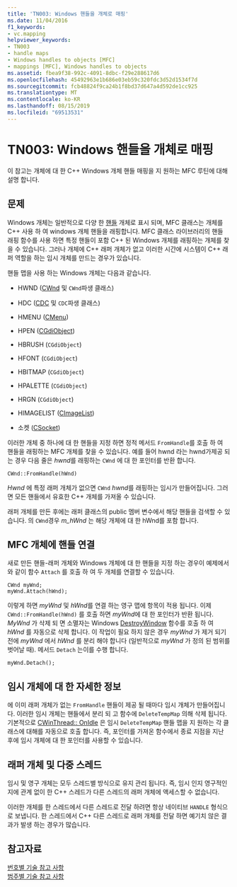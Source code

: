 ```yaml
---
title: 'TN003: Windows 핸들을 개체로 매핑'
ms.date: 11/04/2016
f1_keywords:
- vc.mapping
helpviewer_keywords:
- TN003
- handle maps
- Windows handles to objects [MFC]
- mappings [MFC], Windows handles to objects
ms.assetid: fbea9f38-992c-4091-8dbc-f29e288617d6
ms.openlocfilehash: 45492963e1b686e03eb59c320fdc3d52d1534f7d
ms.sourcegitcommit: fcb48824f9ca24b1f8bd37d647a4d592de1cc925
ms.translationtype: MT
ms.contentlocale: ko-KR
ms.lasthandoff: 08/15/2019
ms.locfileid: "69513531"
---
```

# <a name="tn003-mapping-of-windows-handles-to-objects"></a>TN003: Windows 핸들을 개체로 매핑

이 참고는 개체에 대 한 C++ Windows 개체 핸들 매핑을 지 원하는 MFC 루틴에 대해 설명 합니다.

## <a name="the-problem"></a>문제

Windows 개체는 일반적으로 다양 한 [핸들](/windows/win32/WinProg/windows-data-types) 개체로 표시 되며, MFC 클래스는 개체를 C++ 사용 하 여 windows 개체 핸들을 래핑합니다. MFC 클래스 라이브러리의 핸들 래핑 함수를 사용 하면 특정 핸들이 포함 C++ 된 Windows 개체를 래핑하는 개체를 찾을 수 있습니다. 그러나 개체에 C++ 래퍼 개체가 없고 이러한 시간에 시스템이 C++ 래퍼 역할을 하는 임시 개체를 만드는 경우가 있습니다.

핸들 맵을 사용 하는 Windows 개체는 다음과 같습니다.

- HWND ([CWnd](../mfc/reference/cwnd-class.md) 및 `CWnd`파생 클래스)

- HDC ([CDC](../mfc/reference/cdc-class.md) 및 `CDC`파생 클래스)

- HMENU ([CMenu](../mfc/reference/cmenu-class.md))

- HPEN ([CGdiObject](../mfc/reference/cgdiobject-class.md))

- HBRUSH (`CGdiObject`)

- HFONT (`CGdiObject`)

- HBITMAP (`CGdiObject`)

- HPALETTE (`CGdiObject`)

- HRGN (`CGdiObject`)

- HIMAGELIST ([CImageList](../mfc/reference/cimagelist-class.md))

- 소켓 ([CSocket](../mfc/reference/csocket-class.md))

이러한 개체 중 하나에 대 한 핸들을 지정 하면 정적 메서드 `FromHandle`를 호출 하 여 핸들을 래핑하는 MFC 개체를 찾을 수 있습니다. 예를 들어 hwnd 라는 hwnd가제공 되는 경우 다음 줄은 *hwnd*를 래핑하는 `CWnd` 에 대 한 포인터를 반환 합니다.

```
CWnd::FromHandle(hWnd)
```

*Hwnd* 에 특정 래퍼 개체가 없으면 `CWnd` *hwnd*를 래핑하는 임시가 만들어집니다. 그러면 모든 핸들에서 유효한 C++ 개체를 가져올 수 있습니다.

래퍼 개체를 만든 후에는 래퍼 클래스의 public 멤버 변수에서 해당 핸들을 검색할 수 있습니다. 의 `CWnd`경우 *m_hWnd* 는 해당 개체에 대 한 hWnd를 포함 합니다.

## <a name="attaching-handles-to-mfc-objects"></a>MFC 개체에 핸들 연결

새로 만든 핸들-래퍼 개체와 Windows 개체에 대 한 핸들을 지정 하는 경우이 예제에서와 같이 함수 `Attach` 를 호출 하 여 두 개체를 연결할 수 있습니다.

```
CWnd myWnd;
myWnd.Attach(hWnd);
```

이렇게 하면 *myWnd* 및 *hWnd*를 연결 하는 영구 맵에 항목이 적용 됩니다. 이제 `CWnd::FromHandle(hWnd)` 를 호출 하면 *myWnd*에 대 한 포인터가 반환 됩니다. *MyWnd* 가 삭제 되 면 소멸자는 Windows [DestroyWindow](/windows/win32/api/winuser/nf-winuser-destroywindow) 함수를 호출 하 여 *hWnd* 를 자동으로 삭제 합니다. 이 작업이 필요 하지 않은 경우 *myWnd* 가 제거 되기 전에 *myWnd* 에서 *hWnd* 를 분리 해야 합니다 (일반적으로 *myWnd* 가 정의 된 범위를 벗어날 때). 메서드 `Detach` 는이를 수행 합니다.

```
myWnd.Detach();
```

## <a name="more-about-temporary-objects"></a>임시 개체에 대 한 자세한 정보

에 이미 래퍼 개체가 없는 `FromHandle` 핸들이 제공 될 때마다 임시 개체가 만들어집니다. 이러한 임시 개체는 핸들에서 분리 되 고 함수에 `DeleteTempMap` 의해 삭제 됩니다. 기본적으로 [CWinThread:: OnIdle](../mfc/reference/cwinthread-class.md#onidle) 은 임시 `DeleteTempMap` 핸들 맵을 지 원하는 각 클래스에 대해를 자동으로 호출 합니다. 즉, 포인터를 가져온 함수에서 종료 지점을 지난 후에 임시 개체에 대 한 포인터를 사용할 수 있습니다.

## <a name="wrapper-objects-and-multiple-threads"></a>래퍼 개체 및 다중 스레드

임시 및 영구 개체는 모두 스레드별 방식으로 유지 관리 됩니다. 즉, 임시 인지 영구적인 지에 관계 없이 한 C++ 스레드가 다른 스레드의 래퍼 개체에 액세스할 수 없습니다.

이러한 개체를 한 스레드에서 다른 스레드로 전달 하려면 항상 네이티브 `HANDLE` 형식으로 보냅니다. 한 스레드에서 C++ 다른 스레드로 래퍼 개체를 전달 하면 예기치 않은 결과가 발생 하는 경우가 많습니다.

## <a name="see-also"></a>참고자료

[번호별 기술 참고 사항](../mfc/technical-notes-by-number.md)<br/>
[범주별 기술 참고 사항](../mfc/technical-notes-by-category.md)
